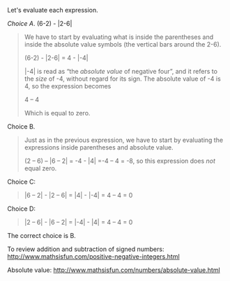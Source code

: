 Let's evaluate each expression.

*Choice A*. (6-2) - |2-6|

> We have to start by evaluating what is inside the parentheses and
> inside the absolute value symbols (the vertical bars around the 2-6).
>
> (6-2) - |2-6| = 4 - |-4|
>
> |-4| is read as “the *absolute value* of negative four”, and it refers
> to the *size* of -4, without regard for its sign. The absolute value
> of -4 is 4, so the expression becomes
>
> 4 – 4
>
> Which is equal to zero.

Choice B.

> Just as in the previous expression, we have to start by evaluating the
> expressions inside parentheses and absolute value.
>
> (2 – 6) – |6 – 2| = -4 - |4| =-4 – 4 = -8, so this expression does
> *not* equal zero.

Choice C:

> |6 – 2| - |2 – 6| = |4| - |-4| = 4 – 4 = 0

Choice D:

> |2 – 6| - |6 – 2| = |-4| - |4| = 4 – 4 = 0

The correct choice is B.

To review addition and subtraction of signed numbers:
<http://www.mathsisfun.com/positive-negative-integers.html>

Absolute value: <http://www.mathsisfun.com/numbers/absolute-value.html>
